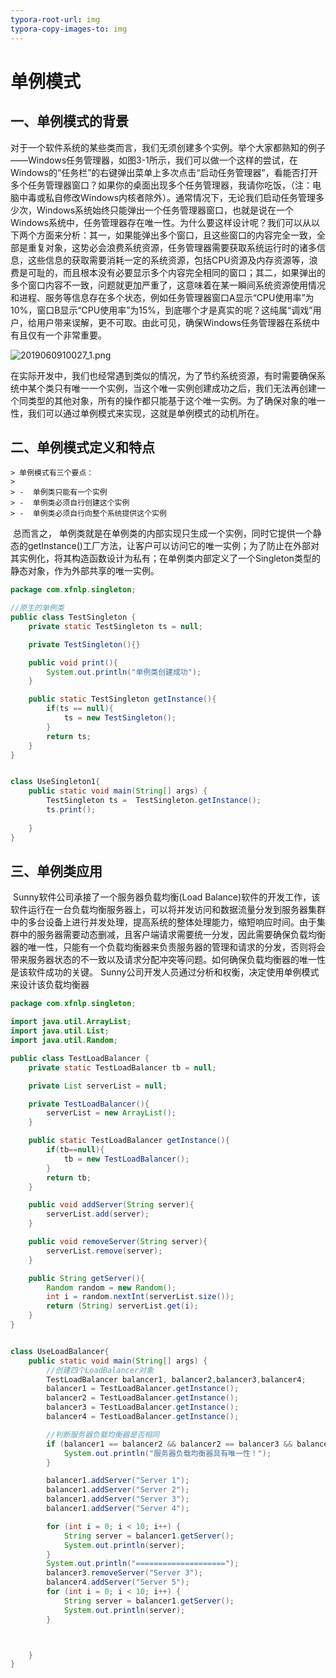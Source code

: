 ```yaml
---
typora-root-url: img
typora-copy-images-to: img
---
```


# 单例模式

## 一、单例模式的背景

​		 对于一个软件系统的某些类而言，我们无须创建多个实例。举个大家都熟知的例子——Windows任务管理器，如图3-1所示，我们可以做一个这样的尝试，在Windows的“任务栏”的右键弹出菜单上多次点击“启动任务管理器”，看能否打开多个任务管理器窗口？如果你的桌面出现多个任务管理器，我请你吃饭，（注：电脑中毒或私自修改Windows内核者除外）。通常情况下，无论我们启动任务管理多少次，Windows系统始终只能弹出一个任务管理器窗口，也就是说在一个Windows系统中，任务管理器存在唯一性。为什么要这样设计呢？我们可以从以下两个方面来分析：其一，如果能弹出多个窗口，且这些窗口的内容完全一致，全部是重复对象，这势必会浪费系统资源，任务管理器需要获取系统运行时的诸多信息，这些信息的获取需要消耗一定的系统资源，包括CPU资源及内存资源等，浪费是可耻的，而且根本没有必要显示多个内容完全相同的窗口；其二，如果弹出的多个窗口内容不一致，问题就更加严重了，这意味着在某一瞬间系统资源使用情况和进程、服务等信息存在多个状态，例如任务管理器窗口A显示“CPU使用率”为10%，窗口B显示“CPU使用率”为15%，到底哪个才是真实的呢？这纯属“调戏”用户，给用户带来误解，更不可取。由此可见，确保Windows任务管理器在系统中有且仅有一个非常重要。 

 ![2019060910027_1.png](/Windows任务管理器.png) 

​		在实际开发中，我们也经常遇到类似的情况，为了节约系统资源，有时需要确保系统中某个类只有唯一一个实例，当这个唯一实例创建成功之后，我们无法再创建一个同类型的其他对象，所有的操作都只能基于这个唯一实例。为了确保对象的唯一性，我们可以通过单例模式来实现，这就是单例模式的动机所在。 

## 二、单例模式定义和特点

	> 单例模式有三个要点：
	>
	> -  单例类只能有一个实例 
	> -  单例类必须自行创建这个实例 
	> -  单例类必须自行向整个系统提供这个实例 

​		总而言之， 单例类就是在单例类的内部实现只生成一个实例，同时它提供一个静态的getInstance()工厂方法，让客户可以访问它的唯一实例；为了防止在外部对其实例化，将其构造函数设计为私有；在单例类内部定义了一个Singleton类型的静态对象，作为外部共享的唯一实例。 

```java
package com.xfnlp.singleton;

//原生的单例类
public class TestSingleton {
    private static TestSingleton ts = null;

    private TestSingleton(){}

    public void print(){
        System.out.println("单例类创建成功");
    }

    public static TestSingleton getInstance(){
        if(ts == null){
            ts = new TestSingleton();
        }
        return ts;
    }
}


class UseSingleton1{
    public static void main(String[] args) {
        TestSingleton ts =  TestSingleton.getInstance();
        ts.print();
        
    }
}
```

## 三、单例类应用

​		Sunny软件公司承接了一个服务器负载均衡(Load Balance)软件的开发工作，该软件运行在一台负载均衡服务器上，可以将并发访问和数据流量分发到服务器集群中的多台设备上进行并发处理，提高系统的整体处理能力，缩短响应时间。由于集群中的服务器需要动态删减，且客户端请求需要统一分发，因此需要确保负载均衡器的唯一性，只能有一个负载均衡器来负责服务器的管理和请求的分发，否则将会带来服务器状态的不一致以及请求分配冲突等问题。如何确保负载均衡器的唯一性是该软件成功的关键。  Sunny公司开发人员通过分析和权衡，决定使用单例模式来设计该负载均衡器 

```java
package com.xfnlp.singleton;

import java.util.ArrayList;
import java.util.List;
import java.util.Random;

public class TestLoadBalancer {
    private static TestLoadBalancer tb = null;

    private List serverList = null;

    private TestLoadBalancer(){
        serverList = new ArrayList();
    }

    public static TestLoadBalancer getInstance(){
        if(tb==null){
            tb = new TestLoadBalancer();
        }
        return tb;
    }

    public void addServer(String server){
        serverList.add(server);
    }

    public void removeServer(String server){
        serverList.remove(server);
    }

    public String getServer(){
        Random random = new Random();
        int i = random.nextInt(serverList.size());
        return (String) serverList.get(i);
    }
}


class UseLoadBalancer{
    public static void main(String[] args) {
        //创建四个LoadBalancer对象
        TestLoadBalancer balancer1, balancer2,balancer3,balancer4;
        balancer1 = TestLoadBalancer.getInstance();
        balancer2 = TestLoadBalancer.getInstance();
        balancer3 = TestLoadBalancer.getInstance();
        balancer4 = TestLoadBalancer.getInstance();

        //判断服务器负载均衡器是否相同
        if (balancer1 == balancer2 && balancer2 == balancer3 && balancer3 == balancer4) {
            System.out.println("服务器负载均衡器具有唯一性！");
        }

        balancer1.addServer("Server 1");
        balancer1.addServer("Server 2");
        balancer1.addServer("Server 3");
        balancer1.addServer("Server 4");

        for (int i = 0; i < 10; i++) {
            String server = balancer1.getServer();
            System.out.println(server);
        }
        System.out.println("====================");
        balancer3.removeServer("Server 3");
        balancer4.addServer("Server 5");
        for (int i = 0; i < 10; i++) {
            String server = balancer1.getServer();
            System.out.println(server);
        }



    }
}

```

